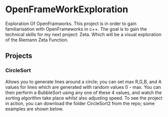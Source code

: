 # OpenFrameWorkExploration
 Exploration Of OpenFramworks.
 This project is in order to gain familiarisation with OpenFrameworks in c++.
 The goal is to gain the technical skills for my next project: Zeta. Which will be a visual exploration of the Riemann Zeta Function.

 ## Projects ##

 ### CircleSort ###
 
Allows you to generate lines around a circle; you can set max R,G,B, and A values for lines which are generated with random values 0 - max.
You can then perform a BubbleSort using any one of these 4 values, and watch the sorting algorithm take place whilst also adjusting speed.
To see the project in action, you can download the folder CircleSort2 from the repo; some examples are shown below. 
